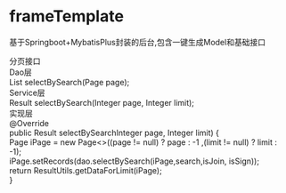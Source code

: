 # frameTemplate
基于Springboot+MybatisPlus封装的后台,包含一键生成Model和基础接口  

分页接口  
Dao层  
  List<T> selectBySearch(Page<T> page);  
Service层  
  Result selectBySearch(Integer page, Integer limit);  
实现层  
  @Override  
    public Result selectBySearchInteger page, Integer limit) {  
        Page<T> iPage = new Page<>((page != null) ? page : -1 ,(limit != null) ? limit : -1);  
        iPage.setRecords(dao.selectBySearch(iPage,search,isJoin, isSign));  
        return ResultUtils.getDataForLimit(iPage);  
    }
